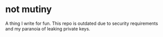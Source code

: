 # not mutiny
A thing I write for fun. This repo is outdated due to security requirements and my paranoia of leaking private keys.
